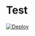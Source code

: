 # Test

[![Deploy](https://www.herokucdn.com/deploy/button.svg)](https://heroku.com/deploy?template=https://github.com/ngasanaawan11/webphptest)
